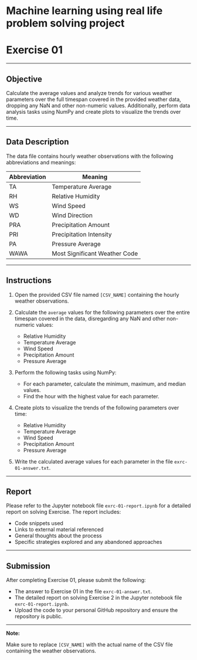 # Machine learning using real life problem solving  project

# Exercise 01

---

## Objective

Calculate the average values and analyze trends for various weather parameters over the full timespan covered in the provided weather data, dropping any NaN and other non-numeric values. Additionally, perform data analysis tasks using NumPy and create plots to visualize the trends over time.

---

## Data Description

The data file contains hourly weather observations with the following abbreviations and meanings:

| Abbreviation | Meaning                       |
| ------------ | ----------------------------- |
| TA           | Temperature Average           |
| RH           | Relative Humidity             |
| WS           | Wind Speed                    |
| WD           | Wind Direction                |
| PRA          | Precipitation Amount          |
| PRI          | Precipitation Intensity       |
| PA           | Pressure Average              |
| WAWA         | Most Significant Weather Code |

---

## Instructions

1. Open the provided CSV file named `[CSV_NAME]` containing the hourly weather observations.

2. Calculate the `average` values for the following parameters over the entire timespan covered in the data, disregarding any NaN and other non-numeric values:
   - Relative Humidity
   - Temperature Average
   - Wind Speed
   - Precipitation Amount
   - Pressure Average

3. Perform the following tasks using NumPy:
   - For each parameter, calculate the minimum, maximum, and median values.
   - Find the hour with the highest value for each parameter.

4. Create plots to visualize the trends of the following parameters over time:
   - Relative Humidity
   - Temperature Average
   - Wind Speed
   - Precipitation Amount
   - Pressure Average

5. Write the calculated average values for each parameter in the file `exrc-01-answer.txt`.

---

## Report

Please refer to the Jupyter notebook file `exrc-01-report.ipynb` for a detailed report on solving Exercise. The report includes:

- Code snippets used
- Links to external material referenced
- General thoughts about the process
- Specific strategies explored and any abandoned approaches

---

## Submission

After completing Exercise 01, please submit the following:

- The answer to Exercise 01 in the file `exrc-01-answer.txt`.
- The detailed report on solving Exercise 2 in the Jupyter notebook file `exrc-01-report.ipynb`.
- Upload the code to your personal GitHub repository and ensure the repository is public.

---

**Note:**

Make sure to replace `[CSV_NAME]` with the actual name of the CSV file containing the weather observations.
